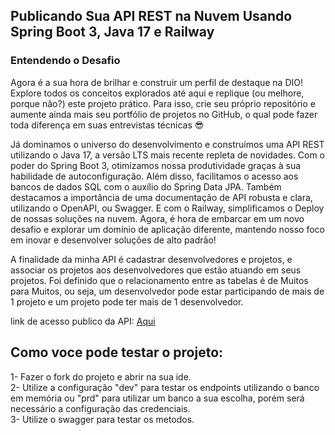 ## Publicando Sua API REST na Nuvem Usando Spring Boot 3, Java 17 e Railway

### Entendendo o Desafio
Agora é a sua hora de brilhar e construir um perfil de destaque na DIO! Explore todos os conceitos explorados até aqui e replique (ou melhore, porque não?) este projeto prático. Para isso, crie seu próprio repositório e aumente ainda mais seu portfólio de projetos no GitHub, o qual pode fazer toda diferença em suas entrevistas técnicas 😎

Já dominamos o universo do desenvolvimento e construímos uma API REST utilizando o Java 17, a versão LTS mais recente repleta de novidades. Com o poder do Spring Boot 3, otimizamos nossa produtividade graças à sua habilidade de autoconfiguração. Além disso, facilitamos o acesso aos bancos de dados SQL com o auxílio do Spring Data JPA. Também destacamos a importância de uma documentação de API robusta e clara, utilizando o OpenAPI, ou Swagger. E com o Railway, simplificamos o Deploy de nossas soluções na nuvem. Agora, é hora de embarcar em um novo desafio e explorar um domínio de aplicação diferente, mantendo nosso foco em inovar e desenvolver soluções de alto padrão!

A finalidade  da minha API é cadastrar desenvolvedores e projetos, e associar os projetos aos desenvolvedores que estão atuando em seus projetos. Foi definido que o relacionamento entre as tabelas é de Muitos para Muitos, ou seja, um desenvolvedor pode estar participando de mais de 1 projeto e um projeto pode ter mais de 1 desenvolvedor.

link de acesso publico da API: [Aqui](developer-api-production.up.railway.app)

## Como voce pode testar o projeto:

1- Fazer o fork do projeto e abrir na sua ide.
<br>
2- Utilize a configuração "dev" para testar os endpoints utilizando o banco em memória ou "prd" para utilizar um banco a sua escolha, porém será necessário a configuração das credenciais.
<br>
3- Utilize o swagger para testar os metodos.
<br>
